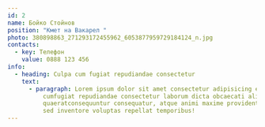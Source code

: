 ```yaml
---
id: 2
name: Бойко Стойнов
position: "Кмет на Вакарел "
photo: 380898863_271293172455962_6053877959729184124_n.jpg
contacts:
  - key: Телефон
    value: 0888 123 456
info:
  - heading: Culpa cum fugiat repudiandae consectetur
    text:
      - paragraph: Lorem ipsum dolor sit amet consectetur adipisicing elit. Culpa
          cumfugiat repudiandae consectetur laborum dicta obcaecati aliquam
          quaeratconsequuntur consequatur, atque animi maxime provident possimus
          sed inventore voluptas repellat temporibus!
---
```

